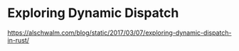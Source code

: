 # Exploring Dynamic Dispatch

https://alschwalm.com/blog/static/2017/03/07/exploring-dynamic-dispatch-in-rust/
